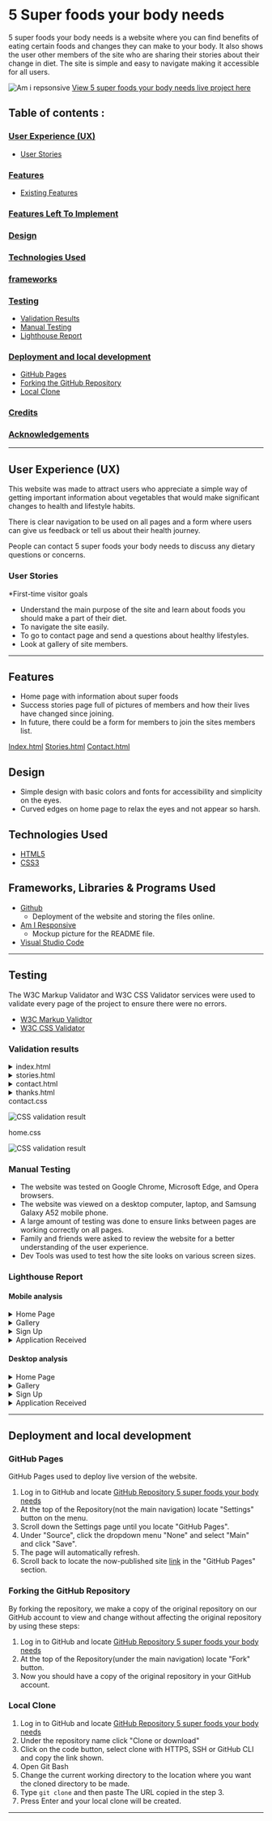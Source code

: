 # 5 Super foods your body needs

5 super foods your body needs is a website where you can find benefits of eating certain foods and changes they can make to your body. It also shows the user other members of the site who are sharing their stories about their change in diet. The site is simple and easy to navigate making it accessible for all users.

![Am i repsonsive](./assets/readme/am_i_responsive_image.png)
[View 5 super foods your body needs live project here](https://holliemorrison.github.io/superfoods/)

## Table of contents :

### [User Experience (UX)](#user-experience-ux-1)
* [User Stories](#user-stories)
### [Features](#features)
* [Existing Features](#existing-features)
### [Features Left To Implement](#features-left-to-implement-1)
### [Design](#design-1)
### [Technologies Used](#technologies-used-1)
### [frameworks](#frameworks-libraries-programs-used-1)
### [Testing](#testing-1)
* [Validation Results](#validation-results)
* [Manual Testing](#manual-testing)
* [Lighthouse Report](#lighthouse-report)
### [Deployment and local development](#deployment-and-local-development-1)
* [GitHub Pages](#github-pages)
* [Forking the GitHub Repository](#forking-the-github-repository)
* [Local Clone](#local-clone)
### [Credits](#credits-1)
### [Acknowledgements](#acknowledgements-1)
---

## User Experience (UX)

This website was made to attract users who appreciate a simple way of getting important information about vegetables that would make significant changes to health and lifestyle habits.

There is clear navigation to be used on all pages and a form where users can give us feedback or tell us about their health journey.

People can contact 5 super foods your body needs to discuss any dietary questions or concerns.

### User Stories

*First-time visitor goals
  * Understand the main purpose of the site and learn about foods you should make a part of their diet.
  * To navigate the site easily.
  * To go to contact page and send a questions about healthy lifestyles.
  * Look at gallery of site members.
- - -

## Features

* Home page with information about super foods 
* Success stories page full of pictures of members and how their lives have changed since joining.
* In future, there could be a form for members to join the sites members list.

[Index.html](./assets/readme/index.html_pageshot.png)
[Stories.html](./assets/readme/stories.html_pageshot.png)
[Contact.html](./assets/readme/contact.html_pageshot.png)

## Design

* Simple design with basic colors and fonts for accessibility and simplicity on the eyes.
* Curved edges on home page to relax the eyes and not appear so harsh.



## Technologies Used

* [HTML5]((https://en.wikipedia.org/wiki/HTML5))
* [CSS3]((https://en.wikipedia.org/wiki/CSS))

## Frameworks, Libraries & Programs Used

* [Github](https://github.com/)
    * Deployment of the website and storing the files online.
* [Am I Responsive](https://ui.dev/amiresponsive?url=https://holliemorrison.github.io/superfoods/)
    * Mockup picture for the README file.
* [Visual Studio Code](https://code.visualstudio.com/)

---

## Testing

The W3C Markup Validator and W3C CSS Validator services were used to validate every page of the project to ensure there were no errors.

 * [W3C Markup Validtor](https://validator.w3.org/)
 * [W3C CSS Validator](https://jigsaw.w3.org/css-validator/)

### Validation results

<details>
<summary>index.html
</summary>

![Index Page validation result](./assets/readme/html_validation.png)
</details>
<details>
<summary>stories.html
</summary>

![Contact page validation result](./assets/readme/html_validation.png)
</details>
<details>
<summary>contact.html
</summary>

![Thanks page validation result](./assets/readme/html_validation.png)
</details>
<details>
<summary>thanks.html
</summary>


![CSS validation result](/assets/images/css-validation.PNG)
</details>

<summary>contact.css
</summary>

![CSS validation result](/assets/images/css-validation.PNG)
</details>

<summary>home.css
</summary>

![CSS validation result](/assets/images/css-validation.PNG)
</details>

### Manual Testing

* The website was tested on Google Chrome, Microsoft Edge, and Opera browsers.
* The website was viewed on a desktop computer, laptop, and Samsung Galaxy A52 mobile phone.
* A large amount of testing was done to ensure links between pages are working correctly on all pages.
* Family and friends were asked to review the website for a better understanding of the user experience.
* Dev Tools was used to test how the site looks on various screen sizes.

### Lighthouse Report

#### Mobile analysis
<details>
<summary>Home Page
</summary>

![Home Page lighthouse report](/assets/images/home-mobile-report.PNG)
</details>
<details>
<summary>Gallery
</summary>

![Gallery lighthouse report](/assets/images/gallery-mobile-report.PNG)
</details>
<details>
<summary>Sign Up
</summary>

![Sign Up Page lighthouse report](/assets/images/sign-up-mobile-report.PNG)
</details>
<details>
<summary>Application Received
</summary>

![Application received lighthouse report](/assets/images/form-received-mobile-report.PNG)
</details>

#### Desktop analysis
<details>
<summary>Home Page
</summary>

![Gallery Page lighthouse report](/assets/images/home-page-report.PNG)
</details>
<details>
<summary>Gallery
</summary>

![Gallery lighthouse report](/assets/images/gallery-report.PNG)
</details>
<details>
<summary>Sign Up
</summary>

![Sign Up Page lighthouse report](/assets/images/sign-up-report.PNG)
</details>
<details>
<summary>Application Received
</summary>

![Application received lighthouse report](/assets/images/form-received-report.PNG)
</details>

---

## Deployment and local development

### GitHub Pages

GitHub Pages used to deploy live version of the website.
1. Log in to GitHub and locate [GitHub Repository 5 super foods your body needs](https://holliemorrison.github.io/superfoods/)
2. At the top of the Repository(not the main navigation) locate "Settings" button on the menu.
3. Scroll down the Settings page until you locate "GitHub Pages".
4. Under "Source", click the dropdown menu "None" and select "Main" and click "Save".
5. The page will automatically refresh.
6. Scroll back to locate the now-published site [link](https://holliemorrison.github.io/superfoods/index.html) in the "GitHub Pages" section.

### Forking the GitHub Repository

By forking the repository, we make a copy of the original repository on our GitHub account to view and change without affecting the original repository by using these steps:

1. Log in to GitHub and locate [GitHub Repository 5 super foods your body needs](https://holliemorrison.github.io/superfoods/)
2. At the top of the Repository(under the main navigation) locate "Fork" button.
3. Now you should have a copy of the original repository in your GitHub account.

### Local Clone

1. Log in to GitHub and locate [GitHub Repository 5 super foods your body needs](https://holliemorrison.github.io/superfoods/)
2. Under the repository name click "Clone or download"
3. Click on the code button, select clone with HTTPS, SSH or GitHub CLI and copy the link shown.
4. Open Git Bash
5. Change the current working directory to the location where you want the cloned directory to be made.
6. Type `git clone` and then paste The URL copied in the step 3.
7. Press Enter and your local clone will be created.

---
